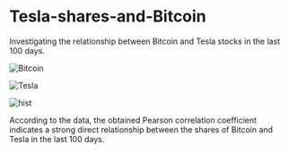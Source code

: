 # Tesla-shares-and-Bitcoin
Investigating the relationship between Bitcoin and Tesla stocks in the last 100 days.

![Bitcoin](https://user-images.githubusercontent.com/54766308/184498781-ac0af36e-63ef-4355-85e9-219ed66ea215.JPG)

![Tesla](https://user-images.githubusercontent.com/54766308/184498782-851971ca-433d-491c-b0cd-f43022037865.JPG)

![hist](https://user-images.githubusercontent.com/54766308/184498784-b6adfd9a-c9c8-4557-8af3-53adbaff3274.JPG)

According to the data, the obtained Pearson correlation coefficient indicates a strong direct relationship between the shares of Bitcoin and Tesla in the last 100 days.
